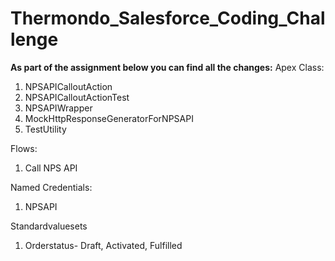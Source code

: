 # Thermondo_Salesforce_Coding_Challenge
**As part of the assignment below you can find all the changes:**
Apex Class:
1. NPSAPICalloutAction
2. NPSAPICalloutActionTest
3. NPSAPIWrapper
4. MockHttpResponseGeneratorForNPSAPI
5. TestUtility

Flows:
1. Call NPS API

Named Credentials:
1. NPSAPI

Standardvaluesets
1. Orderstatus- Draft, Activated, Fulfilled
